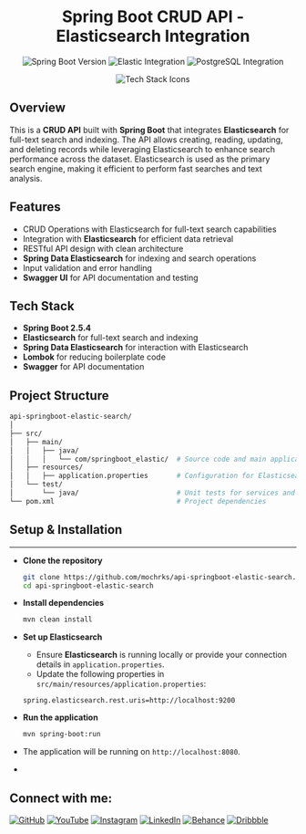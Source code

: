 <h1 align="center">Spring Boot CRUD API - Elasticsearch Integration</h1>

<p align="center">
  <img src="https://img.shields.io/badge/SpringBoot-2.5.4-brightgreen" alt="Spring Boot Version" />
  <img src="https://img.shields.io/badge/Elastic Search-Integrated-blue" alt="Elastic Integration" />
  <img src="https://img.shields.io/badge/PostgreSQL-Database-blue" alt="PostgreSQL Integration" />
</p>

<p align="center">
  <img src="https://skillicons.dev/icons?i=spring,postgres,elasticsearch" alt="Tech Stack Icons" />
</p>




## Overview

This is a **CRUD API** built with **Spring Boot** that integrates **Elasticsearch** for full-text search and indexing. The API allows creating, reading, updating, and deleting records while leveraging Elasticsearch to enhance search performance across the dataset. Elasticsearch is used as the primary search engine, making it efficient to perform fast searches and text analysis.

## Features

- CRUD Operations with Elasticsearch for full-text search capabilities
- Integration with **Elasticsearch** for efficient data retrieval
- RESTful API design with clean architecture
- **Spring Data Elasticsearch** for indexing and search operations
- Input validation and error handling
- **Swagger UI** for API documentation and testing

## Tech Stack

- **Spring Boot 2.5.4**
- **Elasticsearch** for full-text search and indexing
- **Spring Data Elasticsearch** for interaction with Elasticsearch
- **Lombok** for reducing boilerplate code
- **Swagger** for API documentation

## Project Structure

```bash
api-springboot-elastic-search/
│
├── src/
│   ├── main/
│   │   ├── java/
│   │   │   └── com/springboot_elastic/  # Source code and main application
│   ├── resources/
│   │   ├── application.properties       # Configuration for Elasticsearch
│   └── test/
│       └── java/                        # Unit tests for services and controllers
└── pom.xml                              # Project dependencies
```

## Setup & Installation
--------------------

-   **Clone the repository**

    ```bash
    git clone https://github.com/mochrks/api-springboot-elastic-search.git
    cd api-springboot-elastic-search
    ```

-   **Install dependencies**

    ```bash
    mvn clean install
    ```

-   **Set up Elasticsearch**

    -   Ensure **Elasticsearch** is running locally or provide your connection details in `application.properties`.
    -   Update the following properties in `src/main/resources/application.properties`:


    ```properties
    spring.elasticsearch.rest.uris=http://localhost:9200
    ```

-   **Run the application**

    ```bash
    mvn spring-boot:run
    ```

-   The application will be running on `http://localhost:8080`.

-   
## Connect with me:
[![GitHub](https://img.shields.io/badge/GitHub-333?style=for-the-badge&logo=github&logoColor=white)](https://github.com/mochrks)
[![YouTube](https://img.shields.io/badge/YouTube-FF0000?style=for-the-badge&logo=youtube&logoColor=white)](https://youtube.com/@Gdvisuel)
[![Instagram](https://img.shields.io/badge/Instagram-E4405F?style=for-the-badge&logo=instagram&logoColor=white)](https://instagram.com/mochrks)
[![LinkedIn](https://img.shields.io/badge/LinkedIn-0077B5?style=for-the-badge&logo=linkedin&logoColor=white)](https://linkedin.com/in/mochrks)
[![Behance](https://img.shields.io/badge/Behance-1769FF?style=for-the-badge&logo=behance&logoColor=white)](https://behance.net/mochrks)
[![Dribbble](https://img.shields.io/badge/Dribbble-EA4C89?style=for-the-badge&logo=dribbble&logoColor=white)](https://dribbble.com/mochrks)
